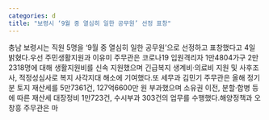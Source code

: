 ```yaml
---
categories: d
title: "보령시 ‘9월 중 열심히 일한 공무원’ 선정 표창"
---
```

충남 보령시는 직원 5명을 ‘9월 중 열심히 일한 공무원’으로 선정하고 표창했다고 4일 밝혔다.우선 주민생활지원과 이유미 주무관은 코로나19 입원격리자 1만4804가구 2만2318명에 대해 생활지원비를 신속 지원했으며 긴급복지 생계비·의료비 지원 및 사후조사, 적정성심사로 복지 사각지대 해소에 기여했다.또 세무과 김민기 주무관은 올해 정기분 토지 재산세를 5만7361건, 127억6600만 원 부과했으며 소유권 이전, 분할·합병 등에 따른 재산세 대장정비 1만723건, 수시부과 303건의 업무를 수행했다.해양정책과 오창흥 주무관은 마